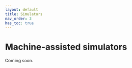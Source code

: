 ```yaml
---
layout: default
title: Simulators
nav_order: 3
has_toc: true
---
```

# Machine-assisted simulators

Coming soon.
